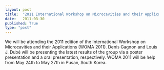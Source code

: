 ```yaml
---
layout: post
title:  "2011 International Workshop on Microcavities and their Applications"
date:   2011-03-30
published: True
type: "post"
---
```


We will be attending the 2011 edition of the International Workshop on Microcavities and their Applications (WOMA 2011). Denis Gagnon and Louis J.
Dubé will be presenting the latest results of the group via a poster presentation and a oral presentation, respectively. WOMA 2011 will be help from May 24th to May 27th in Pusan, South Korea.


